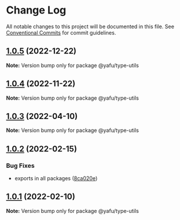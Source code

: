 # Change Log

All notable changes to this project will be documented in this file.
See [Conventional Commits](https://conventionalcommits.org) for commit guidelines.

## [1.0.5](https://github.com/TheLudd/yafu-mono/compare/@yafu/type-utils@1.0.4...@yafu/type-utils@1.0.5) (2022-12-22)

**Note:** Version bump only for package @yafu/type-utils





## [1.0.4](https://github.com/TheLudd/yafu-mono/compare/@yafu/type-utils@1.0.3...@yafu/type-utils@1.0.4) (2022-11-22)

**Note:** Version bump only for package @yafu/type-utils





## [1.0.3](https://github.com/TheLudd/yafu-mono/compare/@yafu/type-utils@1.0.2...@yafu/type-utils@1.0.3) (2022-04-10)

**Note:** Version bump only for package @yafu/type-utils





## [1.0.2](https://github.com/TheLudd/yafu-mono/compare/@yafu/type-utils@1.0.1...@yafu/type-utils@1.0.2) (2022-02-15)


### Bug Fixes

* exports in all packages ([8ca020e](https://github.com/TheLudd/yafu-mono/commit/8ca020e4e8e41d0500610936e5cae34114d752dd))





## [1.0.1](https://github.com/TheLudd/yafu-mono/compare/@yafu/type-utils@1.0.0...@yafu/type-utils@1.0.1) (2022-02-10)

**Note:** Version bump only for package @yafu/type-utils
